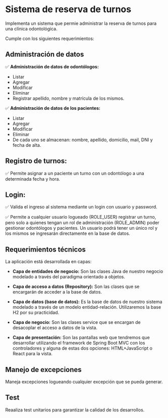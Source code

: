# Sistema de reserva de turnos

Implementa un sistema que permie administrar la reserva de turnos para una clínica odontológica. 

Cumple con los siguientes requerimientos:

## Administración de datos

✅ **Administración de datos de odontólogos:** 

- Listar
- Agregar
- Modificar 
- Eliminar 
- Registrar apellido, nombre y matrícula de los mismos.


✅ **Administración de datos de los pacientes:**

- Listar
- Agregar
- Modificar 
- Eliminar 
- De cada uno se almacenan: nombre, apellido, domicilio, mail, DNI y fecha de alta.

## **Registro de turnos:** 

✅ Permite asignar a un paciente un turno con un odontólogo a una determinada fecha y hora.

## **Login:** 

✅ Valida el ingreso al sistema mediante un login con usuario y password. 

✅ Permite a cualquier usuario logueado (ROLE_USER) registrar un turno, pero solo a quienes tengan un rol de administración (ROLE_ADMIN) poder gestionar odontólogos y pacientes. Un usuario podrá tener un único rol y los mismos se ingresarán directamente en la base de datos.

## Requerimientos técnicos

La aplicación está desarrollada en capas:

- **Capa de entidades de negocio:** Son las clases Java de nuestro negocio modelado a través del paradigma orientado a objetos.

- **Capa de acceso a datos (Repository):** Son las clases que se encargarán de acceder a la base de datos.

- **Capa de datos (base de datos):** Es la base de datos de nuestro sistema modelado a través de un modelo entidad-relación. Utilizaremos la base H2 por su practicidad.

- **Capa de negocio:** Son las clases service que se encargan de desacoplar el acceso a datos de la vista.

- **Capa de presentación:** Son las pantallas web que tendremos que desarrollar utilizando el framework de Spring Boot MVC con los controladores y alguna de estas dos opciones: HTML+JavaScript o React para la vista.

## Manejo de excepciones

Maneja excepciones logueando cualquier excepción que se pueda generar.

## Test

Reaaliza test unitarios para garantizar la calidad de los desarrollos.
